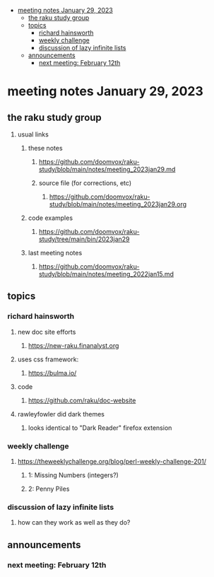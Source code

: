 - [meeting notes January 29, 2023](#org6b9b123)
  - [the raku study group](#orgfd97a79)
  - [topics](#org2e940e7)
    - [richard hainsworth](#org7914998)
    - [weekly challenge](#org4da4a11)
    - [discussion of lazy infinite lists](#org5cdb673)
  - [announcements](#org42d27eb)
    - [next meeting: February 12th](#orgade30ac)


<a id="org6b9b123"></a>

# meeting notes January 29, 2023


<a id="orgfd97a79"></a>

## the raku study group

1.  usual links

    1.  these notes
    
        1.  <https://github.com/doomvox/raku-study/blob/main/notes/meeting_2023jan29.md>
        
        2.  source file (for corrections, etc)
        
            1.  <https://github.com/doomvox/raku-study/blob/main/notes/meeting_2023jan29.org>
    
    2.  code examples
    
        1.  <https://github.com/doomvox/raku-study/tree/main/bin/2023jan29>
    
    3.  last meeting notes
    
        1.  <https://github.com/doomvox/raku-study/blob/main/notes/meeting_2022jan15.md>


<a id="org2e940e7"></a>

## topics


<a id="org7914998"></a>

### richard hainsworth

1.  new doc site efforts

    1.  <https://new-raku.finanalyst.org>

2.  uses css framework:

    1.  <https://bulma.io/>

3.  code

    1.  <https://github.com/raku/doc-website>

4.  rawleyfowler did dark themes

    1.  looks identical to "Dark Reader" firefox extension


<a id="org4da4a11"></a>

### weekly challenge

1.  <https://theweeklychallenge.org/blog/perl-weekly-challenge-201/>

    1.  1: Missing Numbers (integers?)
    
    2.  2: Penny Piles


<a id="org5cdb673"></a>

### discussion of lazy infinite lists

1.  how can they work as well as they do?


<a id="org42d27eb"></a>

## announcements


<a id="orgade30ac"></a>

### next meeting: February 12th
